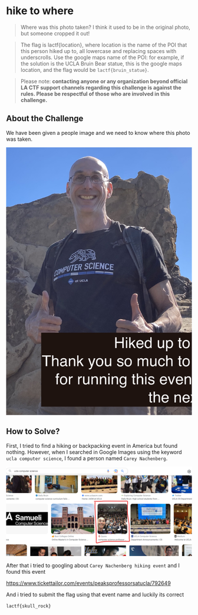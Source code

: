 # hike to where
> Where was this photo taken? I think it used to be in the original photo, but someone cropped it out!

> The flag is lactf{location}, where location is the name of the POI that this person hiked up to, all lowercase and replacing spaces with underscrolls. Use the google maps name of the POI: for example, if the solution is the UCLA Bruin Bear statue, this is the google maps location, and the flag would be `lactf{bruin_statue}`.

> Please note: **contacting anyone or any organization beyond official LA CTF support channels regarding this challenge is against the rules. Please be respectful of those who are involved in this challenge.**

## About the Challenge
We have been given a people image and we need to know where this photo was taken.

![person](images/person.jpg)

## How to Solve?
First, I tried to find a hiking or backpacking event in America but found nothing. However, when I searched in Google Images using the keyword `ucla computer science`, I found a person named `Carey Nachenberg`.

![googlesearch](images/professor.png)

After that i tried to googling about `Carey Nachenberg hiking event` and I found this event

https://www.tickettailor.com/events/peaksprofessorsatucla/792649

And i tried to submit the flag using that event name and luckily its correct

```
lactf{skull_rock}
```